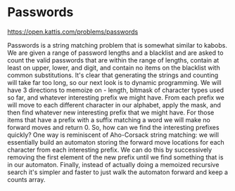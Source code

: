 # Passwords

https://open.kattis.com/problems/passwords

Passwords is a string matching problem that is somewhat similar to kabobs. We are given a range of password lengths and a blacklist and are asked to count the valid passwords that are within the range of lengths, contain at least on upper, lower, and digit, and contain no items on the blacklist with common substitutions. It's clear that generating the strings and counting will take far too long, so our next look is to dynamic programming. We will have 3 directions to memoize on - length, bitmask of character types used so far, and whatever interesting prefix we might have. From each prefix we will move to each different character in our alphabet, apply the mask, and then find whatever new interesting prefix that we might have. For those items that have a prefix with a suffix matching a word we will make no forward moves and return 0. So, how can we find the interesting prefixes quickly? One way is reminiscent of Aho-Corsack string matching: we will essentially build an automaton storing the forward move locations for each character from each interesting prefix. We can do this by successively removing the first element of the new prefix until we find something that is in our automaton. Finally, instead of actually doing a memoized recursive search it's simpler and faster to just walk the automaton forward and keep a counts array.